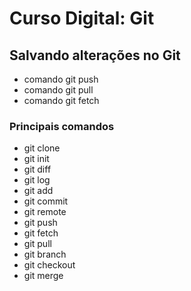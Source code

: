 # Curso Digital: Git

## Salvando alterações no Git
* comando git push
* comando git pull
* comando git fetch

### Principais comandos
* git clone
* git init
* git diff
* git log
* git add
* git commit
* git remote
* git push
* git fetch
* git pull
* git branch
* git checkout
* git merge